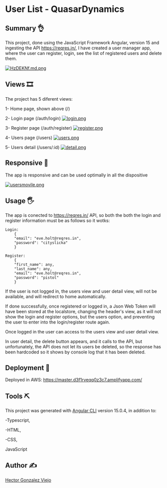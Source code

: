 # User List - QuasarDynamics

## Summary 👌

This project, done using the JavaScript Framework Angular, version 15 and ingesting the API https://reqres.in/, I have created a user manager app, where the user can register, login, see the list of registered users and delete them.

[![HzDEKNf.md.png](https://iili.io/HzDEKNf.md.png)](https://freeimage.host/i/HzDEKNf)


## Views 🎞️

The project has 5 diferent views:

1- Home page, shown above (/)

2- Login page (/auth/login)
[![login.png](https://i.postimg.cc/rpNdXXr0/login.png)](https://postimg.cc/2q3jhtTr)

3- Register page (/auth/register)
[![register.png](https://i.postimg.cc/kGbqCKp1/register.png)](https://postimg.cc/H8df4cHX)

4- Users page (/users)
[![users.png](https://i.postimg.cc/YqxqCfSZ/users.png)](https://postimg.cc/SJJpZ9Cf)

5- Users detail (/users/:id)
[![detail.png](https://i.postimg.cc/gjHdrmG8/detail.png)](https://postimg.cc/SYRHv02x)


## Responsive 📱

The app is responsive and can be used optimally in all the dispositive

[![usersmovile.png](https://i.postimg.cc/RC7t5Dkz/usersmovile.png)](https://postimg.cc/V5NvXDs7)

## Usage 🖐️

The app is conected to https://reqres.in/ API, so both the both the login and register information must be as follows so it wotks:

    Login:
        {
        "email": "eve.holt@reqres.in",
        "password": "cityslicka"
        }

    Register:
        {
        "first_name": any,
        "last_name": any,
        "email": "eve.holt@reqres.in",
        "password": "pistol"
        }

If the user is not logged in, the users view and user detail view, will not be available, and will redirect to home automatically.

If done successfully, once registered or logged in, a Json Web Token will have been stored at the localstore, changing the header's view, as it will not show the login and register options, but the users option, and preventing the user to enter into the login/register route again.

Once logged in the user can access to the users view and user detail view.

In user detail, the delete button appears, and it calls to the API, but unfortunately, the API does not let its users be deleted, so the response has been hardcoded so it shows by console log that it has been deleted.

## Deployment 🚀

Deployed in AWS: https://master.d3f1rveqq0z3c7.amplifyapp.com/

## Tools ⛏️

This project was generated with [Angular CLI](https://github.com/angular/angular-cli) version 15.0.4, in addition to:

-Typescript,

-HTML,

-CSS,

JavaScript

## Author ✍️

[Hector Gonzalez Viejo](https://github.com/hectorgv00)

